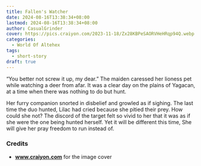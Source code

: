 ```yaml
---
title: Fallen's Watcher
date: 2024-08-16T13:38:34+08:00
lastmod: 2024-08-16T13:38:34+08:00
author: CasualGrinder
cover: https://pics.craiyon.com/2023-11-18/Zx28KBPeSAORVHeHRqp94Q.webp
categories:
  - World Of Altehex
tags:
  - short-story
draft: true
---
```


“You better not screw it up, my dear.” The maiden caressed her lioness pet while watching a deer from afar. It was a clear day on the plains of Yagacan, at a time when there was nothing to do but hunt.

Her furry companion snorted in disbelief and growled as if sighing. The last time the duo hunted, Lilac had cried because she pitied their prey. How could she not? The discord of the target felt so vivid to her that it was as if she were the one being hunted herself.
Yet it will be different this time, She will give her pray freedom to run instead of.

### Credits

- **www.craiyon.com** for the image cover
